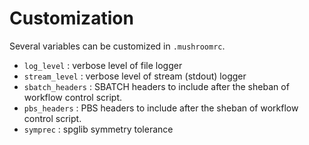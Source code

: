 # Customization

Several variables can be customized in `.mushroomrc`.

- `log_level` : verbose level of file logger
- `stream_level` : verbose level of stream (stdout) logger
- `sbatch_headers` : SBATCH headers to include after the sheban of workflow control script.
- `pbs_headers` : PBS headers to include after the sheban of workflow control script.
- `symprec` : spglib symmetry tolerance

